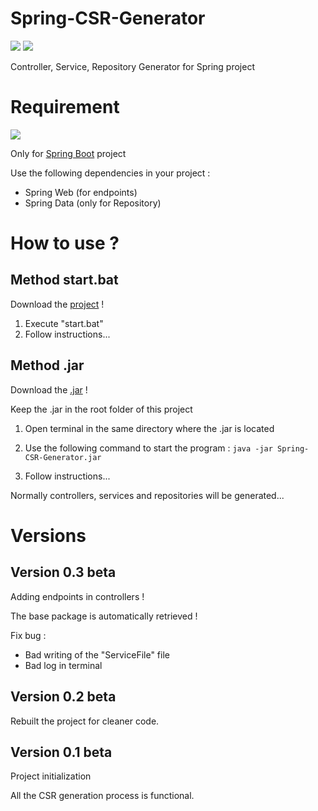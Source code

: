 # Spring-CSR-Generator
![](https://img.shields.io/badge/Java-ED8B00?logo=java&logoColor=white)
![](https://img.shields.io/badge/version-0.3_beta-00CC00)

Controller, Service, Repository Generator for Spring project

# Requirement
![](https://img.shields.io/badge/Spring-0?logo=spring&logoColor=white)

Only for [Spring Boot](https://spring.io/projects/spring-boot) project

Use the following dependencies in your project :
- Spring Web (for endpoints)
- Spring Data (only for Repository)

# How to use ?

## Method start.bat

Download the [project](https://drive.google.com/file/d/1E7uKv-gKwb-k8MrPsS6ESjVwmKKoN44u/view?usp=sharing) !

1. Execute "start.bat"
2. Follow instructions...

## Method .jar

Download the [.jar](https://drive.google.com/file/d/1LpOMVVcNrUfGHbtOvv-LYEjQ60u65zKg/view?usp=sharing) !

Keep the .jar in the root folder of this project

1. Open terminal in the same directory where the .jar is located

2. Use the following command to start the program :
`java -jar Spring-CSR-Generator.jar`
3. Follow instructions...

Normally controllers, services and repositories will be generated...

# Versions

## Version 0.3 beta

Adding endpoints in controllers !

The base package is automatically retrieved !

Fix bug : 
- Bad writing of the "ServiceFile" file
- Bad log in terminal

## Version 0.2 beta

Rebuilt the project for cleaner code.

## Version 0.1 beta

Project initialization

All the CSR generation process is functional.